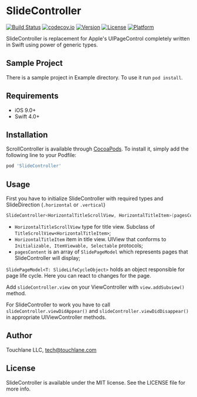 # SlideController

[![Build Status](https://travis-ci.org/touchlane/SlideController.svg?branch=master)](https://travis-ci.org/touchlane/SlideController)
[![codecov.io](https://codecov.io/gh/touchlane/SlideController/branch/master/graphs/badge.svg)](https://codecov.io/gh/codecov/example-swift/branch/master)
[![Version](https://img.shields.io/cocoapods/v/ScrollController.svg?style=flat)](http://cocoapods.org/pods/ScrollController)
[![License](https://img.shields.io/cocoapods/l/ScrollController.svg?style=flat)](http://cocoapods.org/pods/ScrollController)
[![Platform](https://img.shields.io/cocoapods/p/ScrollController.svg?style=flat)](http://cocoapods.org/pods/ScrollController)

SlideController is replacement for Apple's UIPageControl completely written in Swift using power of generic types.

## Sample Project

There is a sample project in Example directory. To use it run `pod install`.

## Requirements

* iOS 9.0+
* Swift 4.0+

## Installation

ScrollController is available through [CocoaPods](http://cocoapods.org). To install
it, simply add the following line to your Podfile:

```ruby
pod 'SlideController'
```

## Usage

First you have to initialize SlideController with required types and SlideDirection (``.horizontal`` or ``.vertical``)

```swift
SlideController<HorizontalTitleScrollView, HorizontalTitleItem>(pagesContent: pagesContent, startPageIndex: 0, slideDirection: SlideDirection.horizontal)
```

* ``HorizontalTitleScrollView`` type for title view. Subclass of ``TitleScrollView<HorizontalTitleItem>``;
* ``HorizontalTitleItem`` item in title view. UIView that conforms to ``Initializable, ItemViewable, Selectable`` protocols;
* ``pagesContent`` is an array of ``SlidePageModel`` which represents pages that SlideController will display;

``SlidePageModel<T: SlideLifeCycleObject>`` holds an object responsible for page life cycle. Here you can react to changes for the page.

Add ``slideController.view`` on your ViewController with ``view.addSubview()`` method.

For SlideController to work you have to call ``slideController.viewDidAppear()`` and ``slideController.viewDidDisappear()`` in appropriate UIViewController methods.

## Author

Touchlane LLC, tech@touchlane.com

## License

SlideController is available under the MIT license. See the LICENSE file for more info.
